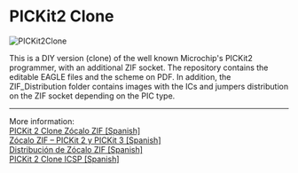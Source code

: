 # PICKit2 Clone

![PICKit2Clone](https://palmacas.com/wp-content/uploads/post66_1.jpg)

This is a DIY version (clone) of the well known Microchip's PICKit2 programmer, with an additional ZIF socket. The repository contains the editable EAGLE files and the scheme on PDF. In addition, the ZIF_Distribution folder contains images with the ICs and jumpers distribution on the ZIF socket depending on the PIC type.

---
More information:  
[PICKit 2 Clone Zócalo ZIF [Spanish]](https://palmacas.com/pickit-2-clone-zocalo-zif/)  
[Zócalo ZIF – PICKit 2 y PICKit 3 [Spanish]](https://palmacas.com/zocalo-zif-pickit-2-y-pickit-3/)  
[Distribución de Zócalo ZIF [Spanish]](https://palmacas.com/distribucion-zocalo-zif/)  
[PICKit 2 Clone ICSP [Spanish]](https://palmacas.com/pickit-2-clone-icsp/)
